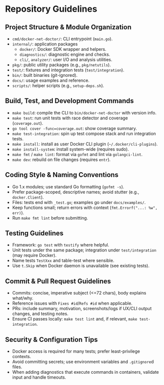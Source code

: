 # Repository Guidelines

## Project Structure & Module Organization
- `cmd/docker-net-doctor/`: CLI entrypoint (`main.go`).
- `internal/`: application packages
  - `docker/`: Docker SDK wrapper and helpers.
  - `diagnostics/`: diagnostic engine and checks.
  - `cli/`, `analyzer/`: user I/O and analysis utilities.
- `pkg/`: public utility packages (e.g., `pkg/netutils`).
- `test/`: fixtures and integration tests (`test/integration`).
- `bin/`: built binaries (git-ignored).
- `docs/`: usage examples and reference.
- `scripts/`: helper scripts (e.g., `setup-deps.sh`).

## Build, Test, and Development Commands
- `make build`: compile the CLI to `bin/docker-net-doctor` with version info.
- `make test`: run unit tests with race detector and coverage (`coverage.out`).
- `go tool cover -func=coverage.out`: show coverage summary.
- `make test-integration`: spin up test compose stack and run integration tests.
- `make install`: install as user Docker CLI plugin (`~/.docker/cli-plugins`).
- `make install-system`: install system-wide (requires sudo).
- `make fmt` / `make lint`: format via `gofmt` and lint via `golangci-lint`.
- `make dev`: rebuild on file changes (requires `entr`).

## Coding Style & Naming Conventions
- Go 1.x modules; use standard Go formatting (`gofmt -s`).
- Prefer package-scoped, descriptive names; avoid stutter (e.g., `docker.Client`).
- Files: tests end with `_test.go`; examples go under `docs/examples/`.
- Keep functions small; return errors with context (`fmt.Errorf("...: %w", err)`).
- Run `make fmt lint` before submitting.

## Testing Guidelines
- Framework: `go test` with `testify` where helpful.
- Unit tests under the same package; integration under `test/integration` (may require Docker).
- Name tests `TestXxx` and table-test where sensible.
- Use `t.Skip` when Docker daemon is unavailable (see existing tests).

## Commit & Pull Request Guidelines
- Commits: concise, imperative subject (<=72 chars), body explains what/why.
- Reference issues with `Fixes #id`/`Refs #id` when applicable.
- PRs: include summary, motivation, screenshots/logs if UX/CLI output changes, and testing notes.
- Ensure CI passes locally: `make test lint` and, if relevant, `make test-integration`.

## Security & Configuration Tips
- Docker access is required for many tests; prefer least-privilege contexts.
- Avoid committing secrets; use environment variables and `.gitignore`d files.
- When adding diagnostics that execute commands in containers, validate input and handle timeouts.

